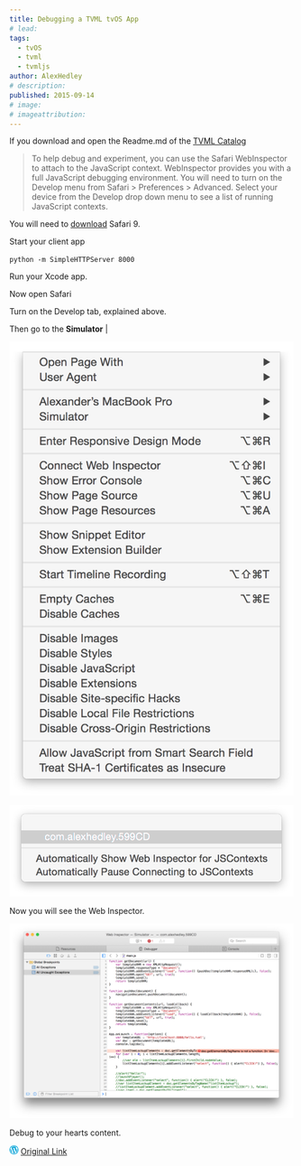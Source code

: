 ```yaml
---
title: Debugging a TVML tvOS App
# lead:
tags:
  - tvOS
  - tvml
  - tvmljs
author: AlexHedley
# description:
published: 2015-09-14
# image:
# imageattribution:
---
```


If you download and open the Readme.md of the [TVML Catalog](https://developer.apple.com/library/prerelease/tvos/samplecode/TVMLCatalog/Introduction/Intro.html#//apple_ref/doc/uid/TP40016505)

> To help debug and experiment, you can use the Safari WebInspector to attach to the JavaScript context. WebInspector provides you with a full JavaScript debugging environment. You will need to turn on the Develop menu from Safari > Preferences > Advanced. Select your device from the Develop drop down menu to see a list of running JavaScript contexts.

You will need to [download](https://developer.apple.com/downloads/?q=safari) Safari 9.

Start your client app

`python -m SimpleHTTPServer 8000`

Run your Xcode app.

Now open Safari

Turn on the Develop tab, explained above.

Then go to the **Simulator** | <App>

![Simulator](images/screen-shot-2015-09-14-at-20-09-46.png "Simulator")

![App](images/screen-shot-2015-09-14-at-20-09-56.png "App")

Now you will see the Web Inspector.

![Web Inspector](images/screen-shot-2015-09-14-at-20-12-04.png "Web Inspector")

Debug to your hearts content.

![Wordpress](../images/wordpress.png "Wordpress") [Original Link](https://alexhedley.wordpress.com/2015/09/14/debugging-a-tvml-tvos-app/)

